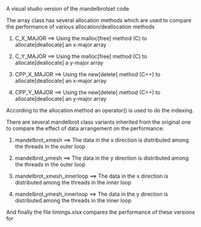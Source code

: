 A visual studio version of the mandelbrotset code

The array class has several allocation methods which are used to compare the performance of various allocation/deallocation methods

1) C_X_MAJOR ==> Using the malloc[free] method (C) to allocate[deallocate] an x-major array

2) C_Y_MAJOR ==> Using the malloc[free] method (C) to allocate[deallocate] a y-major array

3) CPP_X_MAJOR ==> Using the new[delete] method (C++) to allocate[deallocate] an x-major array

4) CPP_Y_MAJOR ==> Using the new[delete] method (C++) to allocate[deallocate] an y-major array

According to the allocation method an operator() is used to do the indexing. 



There are several mandelbrot class variants inherited from the original one to compare the effect of data arrangement on the performance:

1) mandelbrot_xmesh ==> The data in the x direction is distributed among the threads in the outer loop

2) mandelbrot_ymesh ==> The data in the y direction is distributed among the threads in the outer loop

3) mandelbrot_xmesh_innerloop ==> The data in the x direction is distributed among the threads in the inner loop

4) mandelbrot_ymesh_innerloop ==> The data in the y direction is distributed among the threads in the inner loop

And finally the file timings.xlsx compares the performance of these versions for 
